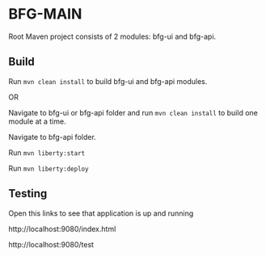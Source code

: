 # BFG-MAIN

Root Maven project consists of 2 modules: bfg-ui and bfg-api.

## Build

Run `mvn clean install` to build bfg-ui and bfg-api modules.

OR

Navigate to bfg-ui or bfg-api folder and run `mvn clean install` to build one module at a time.

Navigate to bfg-api folder.

Run `mvn liberty:start`

Run `mvn liberty:deploy`


## Testing

Open this links to see that application is up and running

http://localhost:9080/index.html

http://localhost:9080/test
